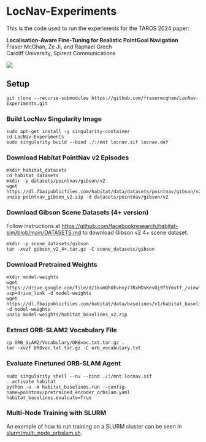 # LocNav-Experiments

This is the code used to run the experiments for the TAROS 2024 paper:

**Localisation-Aware Fine-Tuning for Realistic PointGoal Navigation**  
Fraser McGhan, Ze Ji, and Raphael Grech  
Cardiff University, Spirent Communications

![](./trained_agent_orbslam.gif)

## Setup
```
git clone --recurse-submodules https://github.com/frasermcghan/LocNav-Experiments.git
```

### Build LocNav Singularity Image
```
sudo apt-get install -y singularity-container
cd LocNav-Experiments
sudo singularity build --bind ./:/mnt locnav.sif locnav.def
```

### Download Habitat PointNav v2 Episodes
```
mkdir habitat_datasets
cd habitat_datasets
mkdir -p datasets/pointnav/gibson/v2
wget https://dl.fbaipublicfiles.com/habitat/data/datasets/pointnav/gibson/v2/pointnav_gibson_v2.zip
unzip pointnav_gibson_v2.zip -d datasets/pointnav/gibson/v2
```

### Download Gibson Scene Datasets (4+ version)
Follow instructions at https://github.com/facebookresearch/habitat-sim/blob/main/DATASETS.md to download Gibson v2 4+ scene dataset.  
```
mkdir -p scene_datasets/gibson
tar -xvzf gibson_v2_4+.tar.gz -C scene_datasets/gibson
```

### Download Pretrained Weights
```
mkdir model-weights
wget https://drive.google.com/file/d/1kumQhUEvHxy77RxMDsKevOj9f5Ymxtf_/view?usp=drive_link -d model-weights
wget https://dl.fbaipublicfiles.com/habitat/data/baselines/v1/habitat_baselines_v2.zip -d model-weights
unzip model-weights/habitat_baselines_v2.zip
```

### Extract ORB-SLAM2 Vocabulary File
```
cp ORB_SLAM2/Vocabulary/ORBvoc.txt.tar.gz .
tar -xvzf ORBvoc.txt.tar.gz -C orb_vocabulary.txt
```

### Evaluate Finetuned ORB-SLAM Agent
```
sudo singularity shell --nv --bind ./:/mnt locnav.sif
. activate habitat
python -u -m habitat_baselines.run --config-name=pointnav/pretrained_encoder_orbslam.yaml habitat_baselines.evaluate=True
```

### Multi-Node Training with SLURM
An example of how to run training on a SLURM cluster can be seen in [slurm/multi_node_orbslam.sh](./slurm/multi_node_orbslam.sh).
